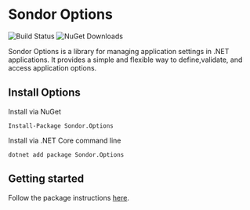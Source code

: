 # Sondor Options
![Build Status](https://dev.azure.com/sondortechnology/Sondor%20Infrastructure/_apis/build/status%2Fsondor-dev.sondor-options-package?repoName=sondor-dev%2Fsondor-options-package&branchName=master) ![NuGet Downloads](https://img.shields.io/nuget/dt/Sondor.Options)


Sondor Options is a library for managing application settings in .NET applications.
It provides a simple and flexible way to define,validate, and access application options.

## Install Options
Install via NuGet
```cli
Install-Package Sondor.Options
```
Install via .NET Core command line
```cli
dotnet add package Sondor.Options
```

## Getting started
Follow the package instructions [here](/Sondor.Options/Sondor.Options/README.md).